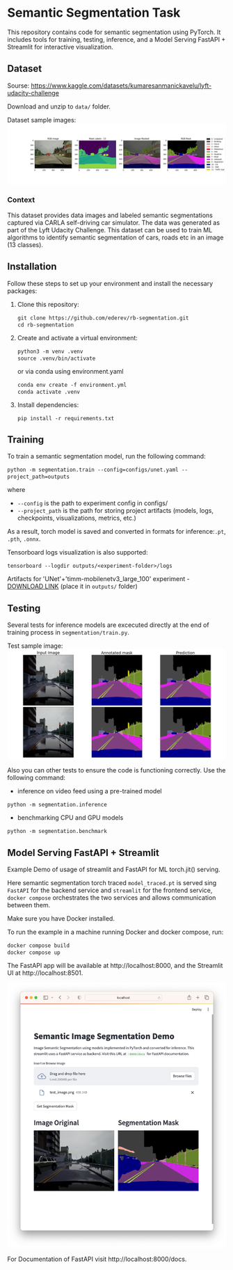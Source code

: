 # Semantic Segmentation Task

This repository contains code for semantic segmentation using PyTorch. 
It includes tools for training, testing, inference, and a Model Serving FastAPI + Streamlit for interactive visualization.

## Dataset

Sourse: https://www.kaggle.com/datasets/kumaresanmanickavelu/lyft-udacity-challenge

Download and unzip to `data/` folder.

Dataset sample images:
![sample](./images/F66-73.jpg)

### Context
This dataset provides data images and labeled semantic segmentations captured via CARLA self-driving car simulator. The data was generated as part of the Lyft Udacity Challenge. This dataset can be used to train ML algorithms to identify semantic segmentation of cars, roads etc in an image (13 classes).


## Installation

Follow these steps to set up your environment and install the necessary packages:

1. Clone this repository:

   ```
   git clone https://github.com/ederev/rb-segmentation.git
   cd rb-segmentation
   ```
2. Create and activate a virtual environment:

    ```
    python3 -m venv .venv
    source .venv/bin/activate 
    ```
    or via conda using environment.yaml
    ```
    conda env create -f environment.yml
    conda activate .venv
    ```
3. Install dependencies:
    ```
    pip install -r requirements.txt
    ```
## Training

To train a semantic segmentation model, run the following command:

```
python -m segmentation.train --config=configs/unet.yaml --project_path=outputs
```

where
- `--config` is the path to experiment config in configs/
- `--project_path` is the path for storing project artifacts (models, logs, checkpoints, visualizations, metrics, etc.)

As a result, torch model is saved and converted in formats for inference:`.pt`, `.pth`, `.onnx`.

Tensorboard logs visualization is also supported:
```
tensorboard --logdir outputs/<experiment-folder>/logs
```

Artifacts for 'UNet'+'timm-mobilenetv3_large_100' experiment - [DOWNLOAD LINK](https://drive.google.com/drive/folders/1OTRMlF6QIJFbP_5GIUNP-4UlAYq4c42P?usp=sharing) (place it in `outputs/` folder)

## Testing
Several tests for inference models are excecuted directly at the end of training process in `segmentation/train.py`.

Test sample image:
![sample](./images/test_evaliation_samples.png)

Also you can other tests to ensure the code is functioning correctly. Use the following command:
- inference on video feed using a pre-trained model
```
python -m segmentation.inference
```
- benchmarking CPU and GPU models
```
python -m segmentation.benchmark
```

## Model Serving FastAPI + Streamlit

Еxample Demo of usage of streamlit and FastAPI for ML torch.jit() serving.

Here semantic segmentation torch traced `model_traced.pt` is served sing `FastAPI` for the backend service and `streamlit` for the frontend service, 
`docker compose` orchestrates the two services and allows communication between them.

Make sure you have Docker installed.

To run the example in a machine running Docker and docker compose, run:
        
    docker compose build
    docker compose up
    

The FastAPI app will be available at http://localhost:8000, and the Streamlit UI at http://localhost:8501.

![app](./images/app.png)

For Documentation of FastAPI visit http://localhost:8000/docs.
